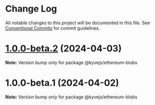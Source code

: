 # Change Log

All notable changes to this project will be documented in this file.
See [Conventional Commits](https://conventionalcommits.org) for commit guidelines.

# [1.0.0-beta.2](https://github.com/KYVENetwork/kyvejs/compare/@kyvejs/ethereum-blobs@1.0.0-beta.1...@kyvejs/ethereum-blobs@1.0.0-beta.2) (2024-04-03)

**Note:** Version bump only for package @kyvejs/ethereum-blobs

# 1.0.0-beta.1 (2024-04-02)

**Note:** Version bump only for package @kyvejs/ethereum-blobs
